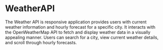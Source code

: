# WeatherAPI
The Weather API is responsive application provides users with current weather information and hourly  forecast for a specific city. It interacts with the OpenWeatherMap API to fetch and display weather data in  a visually appealing manner. Users can search for a city, view current weather details, and scroll through  hourly forecasts.
